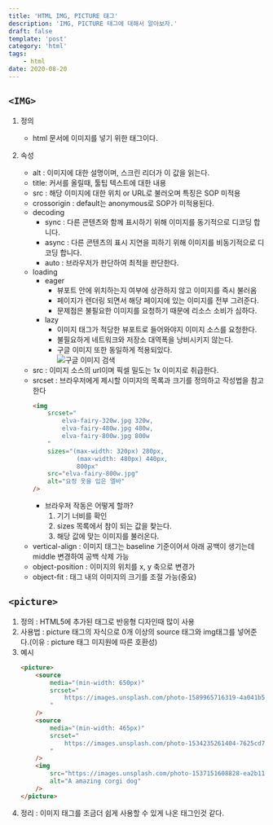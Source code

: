 ```yaml
---
title: 'HTML IMG, PICTURE 턔그'
description: 'IMG, PICTURE 태그에 대해서 알아보자.'
draft: false
template: 'post'
category: 'html'
tags:
    - html
date: 2020-08-20
---
```


## `<IMG>`

1. 정의

    - html 문서에 이미지를 넣기 위한 태그이다.

2. 속성
    - alt : 이미지에 대한 설명이며, 스크린 리더가 이 값을 읽는다.
    - title: 커서를 올릴때, 툴팁 텍스트에 대한 내용
    - src : 해당 이미지에 대한 위치 or URL로 불러오며 특징은 SOP 미적용
    - crossorigin : default는 anonymous로 SOP가 미적용된다.
    - decoding
        - sync : 다른 콘텐츠와 함께 표시하기 위해 이미지를 동기적으로 디코딩 합니다.
        - async : 다른 콘텐츠의 표시 지연을 피하기 위해 이미지를 비동기적으로 디코딩 합니다.
        - auto : 브라우저가 판단하여 최적을 판단한다.
    - loading
        - eager
            - 뷰포트 안에 위치하는지 여부에 상관하지 않고 이미지를 즉시 불러옴
            - 페이지가 렌더링 되면서 해당 페이지에 있는 이미지를 전부 그려준다.
            - 문제점은 불필요한 이미지를 요청하기 때문에 리소스 소비가 심하다.
        - lazy
            - 이미지 태그가 적당한 뷰포트로 들어와야지 이미지 소스를 요청한다.
            - 불필요하게 네트워크와 저장소 대역폭을 낭비시키지 않는다.
            - 구글 이미지 또한 동일하게 적용되있다.  
              ![구글 이미지 검색](../../assets/googleimage.png)
    - src : 이미지 소스의 url이며 픽셀 밀도는 1x 이미지로 취급한다.
    - srcset : 브라우저에게 제시할 이미지의 목록과 크기를 정의하고 작성법을 참고한다
        ```html
        <img
            srcset="
                elva-fairy-320w.jpg 320w,
                elva-fairy-480w.jpg 480w,
                elva-fairy-800w.jpg 800w
            "
            sizes="(max-width: 320px) 280px,
                    (max-width: 480px) 440px,
                    800px"
            src="elva-fairy-800w.jpg"
            alt="요정 옷을 입은 엘바"
        />
        ```
        - 브라우저 작동은 어떻게 할까?
            1. 기기 너비를 확인
            2. sizes 목록에서 참이 되는 값을 찾는다.
            3. 해당 값에 맞는 이미지를 불러온다.
    - vertical-align : 이미지 태그는 baseline 기준이어서 아래 공백이 생기는데 middle 변경하여 공백 삭제 가능
    - object-position : 이미지의 위치를 x, y 축으로 변경가
    - object-fit : 태그 내의 이미지의 크기를 조절 가능(중요)

## `<picture>`

1. 정의 : HTML5에 추가된 태그로 반응형 디자인때 많이 사용
2. 사용법 : picture 태그의 자식으로 0개 이상의 source 태그와 img태그를 넣어준다.(이유 : picture 태그 미지원에 따른 호환성)
3. 예시
    ```html
    <picture>
        <source
            media="(min-width: 650px)"
            srcset="
                https://images.unsplash.com/photo-1589965716319-4a041b58fa8a?ixlib=rb-1.2.1&ixid=eyJhcHBfaWQiOjEyMDd9&auto=format&fit=crop&w=1867&q=80
            "
        />
        <source
            media="(min-width: 465px)"
            srcset="
                https://images.unsplash.com/photo-1534235261404-7625cd79bdb9?ixlib=rb-1.2.1&ixid=eyJhcHBfaWQiOjEyMDd9&auto=format&fit=crop&w=1950&q=80
            "
        />
        <img
            src="https://images.unsplash.com/photo-1537151608828-ea2b11777ee8?ixlib=rb-1.2.1&ixid=eyJhcHBfaWQiOjEyMDd9&auto=format&fit=crop&w=939&q=80"
            alt="A amazing corgi dog"
        />
    </picture>
    ```
4. 정리 : 이미지 태그를 조금더 쉽게 사용할 수 있게 나온 태그인것 같다.

